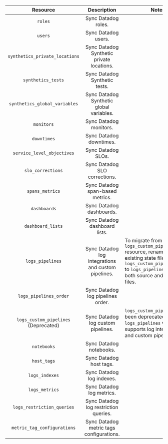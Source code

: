 | Resource | Description | Notes |
|:---:|:---:|---|
| `roles` | Sync Datadog roles. |  |
| `users` | Sync Datadog users. |  |
| `synthetics_private_locations` | Sync Datadog Synthetic private locations. |  |
| `synthetics_tests` | Sync Datadog Synthetic tests. |  |
| `synthetics_global_variables` | Sync Datadog Synthetic global variables. |  |
| `monitors` | Sync Datadog monitors. |  |
| `downtimes` | Sync Datadog downtimes. |  |
| `service_level_objectives` | Sync Datadog SLOs. |  |
| `slo_corrections` | Sync Datadog SLO corrections. |  |
| `spans_metrics` | Sync Datadog span-based metrics. |  |
| `dashboards` | Sync Datadog dashboards. |  |
| `dashboard_lists` | Sync Datadog dashboard lists. |  |
| `logs_pipelines` | Sync Datadog log integrations and custom pipelines. | To migrate from the `logs_custom_pipelines` resource, rename the existing state files from `logs_custom_pipelines.json` to `logs_pipelines.json` for both source and destination files. |
| `logs_pipelines_order` | Sync Datadog log pipelines order. |  |
| `logs_custom_pipelines` (Deprecated) | Sync Datadog log custom pipelines. | `logs_custom_pipelines` has been deprecated, use `logs_pipelines` which supports log integrations and custom pipelines. |
| `notebooks` | Sync Datadog notebooks. |  |
| `host_tags` | Sync Datadog host tags. |  |
| `logs_indexes` | Sync Datadog log indexes. |  |
| `logs_metrics` | Sync Datadog log metrics. |  |
| `logs_restriction_queries` | Sync Datadog log restriction queries. |  |
| `metric_tag_configurations` | Sync Datadog metric tags configurations. |  |